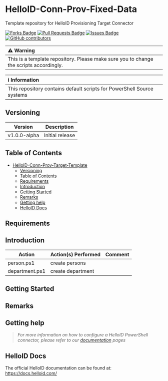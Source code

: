 # HelloID-Conn-Prov-Fixed-Data
Template repository for HelloID Provisioning Target Connector

<a href="https://github.com/Tools4everBV/HelloID-Conn-Prov-Source-Fixed-Data/network/members"><img src="https://img.shields.io/github/forks/Tools4everBV/HelloID-Conn-Prov-Source-Fixed-Data" alt="Forks Badge"/></a>
<a href="https://github.com/Tools4everBV/HelloID-Conn-Prov-Source-Fixed-Data/pulls"><img src="https://img.shields.io/github/issues-pr/Tools4everBV/HelloID-Conn-Prov-Source-Fixed-Data" alt="Pull Requests Badge"/></a>
<a href="https://github.com/Tools4everBV/HelloID-Conn-Prov-Source-Fixed-Data/issues"><img src="https://img.shields.io/github/issues/Tools4everBV/HelloID-Conn-Prov-Source-Fixed-Data" alt="Issues Badge"/></a>
<a href="https://github.com/Tools4everBV/HelloID-Conn-Prov-Source-Fixed-Data/graphs/contributors"><img alt="GitHub contributors" src="https://img.shields.io/github/contributors/Tools4everBV/HelloID-Conn-Prov-Source-Fixed-Data?color=2b9348"></a>

| :warning: Warning                                                                         |
| :---------------------------------------------------------------------------------------- |
| This is a template repository. Please make sure you to change the scripts accordingly. |

| :information_source: Information                                                         |
| :--------------------------------------------------------------------------------------- |
|   This repository contains default scripts for PowerShell Source systems |

## Versioning
| Version | Description     |
| ------- | --------------- |
| v1.0.0-alpha   | Initial release |

<!-- TABLE OF CONTENTS -->
## Table of Contents
- [HelloID-Conn-Prov-Target-Template](#helloid-conn-prov-HR-Generator)
  - [Versioning](#versioning)
  - [Table of Contents](#table-of-contents)
  - [Requirements](#requirements)
  - [Introduction](#introduction)
  - [Getting Started](#getting-started)
  - [Remarks](#remarks)
  - [Getting help](#getting-help)
  - [HelloID Docs](#helloid-docs)

## Requirements

## Introduction


| Action | Action(s) Performed | Comment |
| ------ | ------------------- | ------- |
| person.ps1                | create persons                                             |    |
| department.ps1            | create department                                             |    |

## Getting Started

## Remarks

## Getting help
> _For more information on how to configure a HelloID PowerShell connector, please refer to our [documentation](https://docs.helloid.com/en/provisioning/source-systems.html) pages_

## HelloID Docs
The official HelloID documentation can be found at: https://docs.helloid.com/
